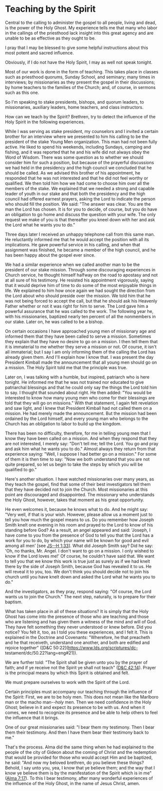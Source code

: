# Teaching by the Spirit

Central to the calling to administer the gospel to all people, living and
dead, is the power of the Holy Ghost. My experience tells me that many who
labor in the callings of the priesthood lack insight into this great agency
and are unable to be as effective as they ought to be.

I pray that I may be blessed to give some helpful instructions about this most
potent and sacred influence.

Obviously, if I do not have the Holy Spirit, I may as well not speak tonight.

Most of our work is done in the form of teaching. This takes place in classes
such as priesthood quorums, Sunday School, and seminary; many times in
interviews; by missionaries as they present the gospel in their discussions;
by home teachers to the families of the Church; and, of course, in sermons
such as this one.

So I'm speaking to stake presidents, bishops, and quorum leaders, to
missionaries, auxiliary leaders, home teachers, and class instructors.

How can we teach by the Spirit? Brethren, try to detect the influence of the
Holy Spirit in the following experiences.

While I was serving as stake president, my counselors and I invited a certain
brother for an interview where we presented to him his calling to be the
president of the stake Young Men organization. This man had not been fully
active. He liked to spend his weekends, including Sundays, camping and
fishing, and it was reported that he and his wife did not always obey the Word
of Wisdom. There was some question as to whether we should consider him for
such a position, but because of the prayerful discussions we had held in the
presidency and the high council we concluded that he should be called. As we
advised this brother of his appointment, he responded that he was not
interested and that he did not feel worthy or qualified. We then told him how
we had come to choose him over all the members of the stake. We explained that
we needed a strong and capable leader of youth in our stake and that both the
presidency and the high council had offered earnest prayers, asking the Lord
to indicate the person who should fill the position. We said: "The answer was
clear. You are the man the Lord has chosen. It is for you to decide, of
course, but you do have an obligation to go home and discuss the question with
your wife. The only request we make of you is that thereafter you kneel down
with her and ask the Lord what he wants you to do."

Three days later I received an unhappy telephone call from this same man. He
reluctantly informed me that he would accept the position with all its
implications. He gave powerful service in his calling, and when that
assignment was finished, he became a member of the high council, and he has
been happy about the gospel ever since.

We had a similar experience when we called another man to be the president of
our stake mission. Through some discouraging experiences in Church service, he
thought himself halfway on the road to apostasy and not at all sure of his
testimony. He resisted his appointment vigorously, saying that it would
deprive him of time to do some of the most enjoyable things in life. We
explained to him how once again we had sought the direction from the Lord
about who should preside over the mission. We told him that he was not being
forced to accept the call, but that he should ask his Heavenly Father whether
or not it was right for him to serve. The Lord gave him a powerful assurance
that he was called to the work. The following year he, with his missionaries,
baptized nearly ten percent of all the nonmembers in our stake. Later on, he
was called to be a bishop.

On certain occasions I have approached young men of missionary age and
informed them that they have been called to serve a mission. Sometimes they
explain that they have no desire to go on a mission. I then tell them that it
is immaterial to me whether they serve a mission or not. Of course, it isn't
all immaterial; but I say I am only informing them of the calling the Lord has
already given them. And I'll explain how I know that. I was present the day
President Kimball made the announcement that all young men should go on a
mission. The Holy Spirit told me that the principle was true.

Later on, I was talking with a humble, but inspired, patriarch who is here
tonight. He informed me that he was not trained nor educated to give
patriarchal blessings and that he could only say the things the Lord told him
to say. I thought that sounded about right. He then added: "You would be
interested to know how many young men who come for their blessings are told
that they will go on missions." With that statement, I again felt revelation
and saw light, and I knew that President Kimball had not called them on a
mission. He had merely made the announcement. But the mission had been
ordained by the Lord himself, and every young man who belongs to the Church
has an obligation to labor to build up the kingdom.

There has been no difficulty, therefore, for me in telling young men that I
know they have been called on a mission. And when they respond that they are
not interested, I merely say: "Don't tell me; tell the Lord. You go and pray
and ask him what he wants you to do." Almost always they return from that
experience saying: "Well, I suppose I had better go on a mission." For some of
them it is then time to say: "Now we both understand that you are not quite
prepared, so let us begin to take the steps by which you will be qualified to
go."

Here's another situation. I have watched missionaries over many years, as they
teach the gospel, find that some of their best investigators tell them that
they have decided not to join the Church. Most missionaries at this point are
discouraged and disappointed. The missionary who understands the Holy Ghost,
however, takes that moment as his great opportunity.

He even welcomes it, because he knows what to do. And he might say: "Very
well, if that is your wish. However, please allow us a moment just to tell you
how much the gospel means to us. Do you remember how Joseph Smith knelt one
evening in his room and prayed to the Lord to know of his standing before God?
As a result, an angel appeared and said: 'Joseph, I have come to you from the
presence of God to tell you that the Lord has a work for you to do, by which
your name will be known for good and evil among all men' [see [JS--H
1:33](https://www.lds.org/scriptures/pgp/js-h/1.33?lang=eng#32)]. What did
Joseph Smith say? Did he say: 'Oh, no thanks, Mr. Angel. I don't want to go on
a mission. I only wished to know if the Lord loves me!' Of course, he couldn't
have said that. We want to tell you that we know this work is true just as
surely as if we had knelt there by the side of Joseph Smith, because God has
revealed it to us. He will reveal it to you, too. We don't think you should
decide not to join his church until you have knelt down and asked the Lord
what he wants you to do."

And the investigators, as they pray, respond saying: "Of course, the Lord
wants us to join the Church." The next step, naturally, is to prepare for
their baptism.

What has taken place in all of these situations? It is simply that the Holy
Ghost has come into the presence of those who are teaching and those who are
listening and has given them a witness of the mind and will of God. They have
felt something they never understood or knew before. Did you notice? You felt
it, too, as I told you these experiences, and I felt it. This is explained in
the Doctrine and Covenants: "Wherefore, he that preacheth and he that
receiveth, understand one another, and both are edified and rejoice together"
([D&amp;C 50:22](https://www.lds.org/scriptures/dc-
testament/dc/50.22?lang=eng#21)).

We are further told: "The Spirit shall be given unto you by the prayer of
faith; and if ye receive not the Spirit ye shall not teach" ([D&amp;C
42:14](https://www.lds.org/scriptures/dc-testament/dc/42.14?lang=eng#13)).
Prayer is the principal means by which this Spirit is obtained and felt.

We must prepare ourselves to work with the Spirit of the Lord.

Certain principles must accompany our teaching through the influence of the
Spirit: First, we are to be holy men. This does not mean like the Marlboro man
or the macho man--_holy_ men. Then we need confidence in the Holy Ghost;
believe in it and expect its presence to be with us. And when it comes, we
need to recognize its presence and be able to help others to feel the
influence that it brings.

One of our great missionaries said: "I bear them my testimony. Then I bear
them their testimony. And then I have them bear their testimony back to me."

That's the process. Alma did the same thing when he had explained to the
people of the city of Gideon about the coming of Christ and the redemption
that would be provided for those who would accept Him and be baptized, he
said: "And now my beloved brethren, do you believe these things? Behold, I say
unto you, yea, I know that ye believe them; and the way that I know ye believe
them is by the manifestation of the Spirit which is in me" ([Alma
7:17](https://www.lds.org/scriptures/bofm/alma/7.17?lang=eng#16)). To this I
bear testimony, after many wonderful experiences of the influence of the Holy
Ghost, in the name of Jesus Christ, amen.

